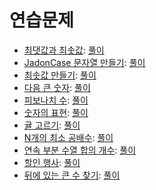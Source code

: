 연습문제
===

- [최댓값과 최솟값](https://programmers.co.kr/learn/courses/30/lessons/12939): [풀이](./12939.java)
- [JadonCase 문자열 만들기](https://programmers.co.kr/learn/courses/30/lessons/12951): [풀이](./12951.java)
- [최솟값 만들기](https://programmers.co.kr/learn/courses/30/lessons/12941): [풀이](./12941.java)
- [다음 큰 숫자](https://programmers.co.kr/learn/courses/30/lessons/12911): [풀이](./12911.java)
- [피보나치 수](https://programmers.co.kr/learn/courses/30/lessons/12945): [풀이](./12945.java)
- [숫자의 표현](https://programmers.co.kr/learn/courses/30/lessons/12924): [풀이](./12924.java)
- [귤 고르기](https://programmers.co.kr/learn/courses/30/lessons/12982): [풀이](./12982.java)
- [N개의 최소 공배수](https://programmers.co.kr/learn/courses/30/lessons/12953): [풀이](./12953.java)
- [연속 부분 수열 합의 개수](https://programmers.co.kr/learn/courses/30/lessons/131701): [풀이](./131701.java)
- [할인 행사](https://programmers.co.kr/learn/courses/30/lessons/131127): [풀이](./131127.java)
- [뒤에 있는 큰 수 찾기](https://programmers.co.kr/learn/courses/30/lessons/154539): [풀이](./154539.java)
